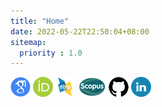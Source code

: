 ```yaml
---
title: "Home"
date: 2022-05-22T22:50:04+08:00
sitemap:
  priority : 1.0
---
```



[![](/image/Google_Scholar_logo.png "Google Scholar")](https://scholar.google.com/citations?user=kGAkolIAAAAJ) 
[![](/image/ORCID_iD.png "ORCID")](https://orcid.org/0000-0001-5667-7764) 
[![](/image/DBLP.png "DBLP")](https://dblp.uni-trier.de/pid/34/6553.html) 
[![](/image/Scopus_type_logo.png "Scopus")](https://www.scopus.com/authid/detail.uri?authorId=7409444549) 
[![](/image/github_logo.png "Github")](https://github.com/cclljj) 
[![](/image/Linkedin.png "LinkedIn")](https://www.linkedin.com/in/cclljj/) 
